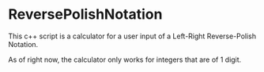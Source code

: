# ReversePolishNotation
This c++ script is a calculator for a user input of a Left-Right Reverse-Polish Notation.

As of right now, the calculator only works for integers that are of 1 digit.
